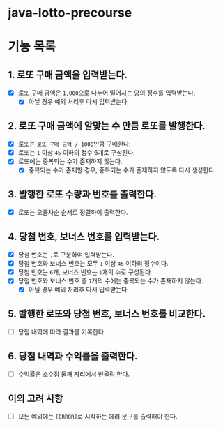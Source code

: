 # java-lotto-precourse

# 기능 목록

## 1. 로또 구매 금액을 입력받는다.

-[x] 로또 구매 금액은 `1,000`으로 나누어 떨어지는 양의 정수를 입력받는다.
    -[x] 아닐 경우 예외 처리후 다시 입력받는다.

## 2. 로또 구매 금액에 알맞는 수 만큼 로또를 발행한다.

-[x] 로또는 `로또 구매 금액 / 1000`만큼 구매한다.
-[x] 로또는 `1` 이상 `45` 이하의 정수 6개로 구성된다.
-[x] 로또에는 중복되는 수가 존재하지 않는다.
    -[x] 중복되는 수가 존재할 경우, 중복되는 수가 존재하지 않도록 다시 생성한다.

## 3. 발행한 로또 수량과 번호를 출력한다.

-[x] 로또는 오름차순 순서로 정렬하여 출력한다.

## 4. 당첨 번호, 보너스 번호를 입력받는다.
-[x] 당첨 번호는 `,`로 구분하여 입력받는다.
-[x] 당첨 번호와 보너스 번호는 모두 `1` 이상 `45` 이하의 정수이다.
-[x] 당첨 번호는 `6`개, 보너스 번호는 `1`개의 수로 구성된다.
-[x] 당첨 번호와 보너스 번호 총 `7`개의 수에는 중복되는 수가 존재하지 않는다.
    -[x] 아닐 경우 예외 처리후 다시 입력받는다.

## 5. 발행한 로또와 당첨 번호, 보너스 번호를 비교한다.

-[ ] 당첨 내역에 따라 결과를 기록한다.

## 6. 당첨 내역과 수익률을 출력한다.

-[ ] 수익률은 소수점 둘째 자리에서 반올림 한다.

## 이외 고려 사항

-[ ] 모든 예외에는 `[ERROR]`로 시작하는 에러 문구를 출력해야 한다.